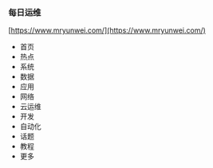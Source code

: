 ### 每日运维

[https://www.mryunwei.com/](https://www.mryunwei.com/)

- 首页
- 热点
- 系统
- 数据
- 应用
- 网络
- 云运维
- 开发
- 自动化
- 话题
- 教程
- 更多
